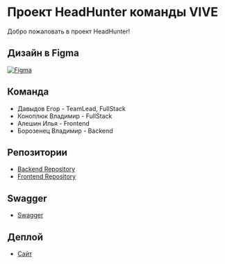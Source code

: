 # Проект HeadHunter команды VIVE

Добро пожаловать в проект HeadHunter!

## Дизайн в Figma
[![Figma](https://avatars.mds.yandex.net/i?id=e2235a8ed31cf061106af98f00d2a94c_sr-8553021-images-thumbs&n=13)](https://www.figma.com/file/tQXPQ7GbdjeQAo5sSza093/VIVE-Design?node-id=0%3A1&mode=dev)

## Команда

- Давыдов Егор - TeamLead, FullStack
- Коноплюк Владимир - FullStack
- Алешин Илья - Frontend
- Борозенец Владимир - Backend

## Репозитории

- [Backend Repository](https://github.com/go-park-mail-ru/2023_2_VIVE)
- [Frontend Repository](https://github.com/frontend-park-mail-ru/2023_2_VIVE)

## Swagger

- [Swagger](https://app.swaggerhub.com/apis/VIVE_TEAM/HeadHunter/1.0.0#/)

## Деплой

- [Сайт](https://http://212.233.90.231:8082/)
